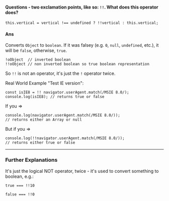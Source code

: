 #### Questions - two exclamation points, like so: `!!`. What does this operator does?

```
this.vertical = vertical !== undefined ? !!vertical : this.vertical;
```

#### Ans

Converts `Object` to `boolean`. If it was falsey (e.g. `0`, `null`, `undefined`, etc.), it will be `false`, otherwise, `true`.

    !oObject  // inverted boolean
    !!oObject // non inverted boolean so true boolean representation

So `!!` is not an operator, it's just the `!` operator twice.

Real World Example "Test IE version":

    const isIE8 = !! navigator.userAgent.match(/MSIE 8.0/);
    console.log(isIE8); // returns true or false

If you ⇒

    console.log(navigator.userAgent.match(/MSIE 8.0/));
    // returns either an Array or null

But if you ⇒

    console.log(!!navigator.userAgent.match(/MSIE 8.0/));
    // returns either true or false

---

### Further Explanations

It's just the logical NOT operator, twice - it's used to convert something to boolean, e.g.:

    true === !!10

    false === !!0
